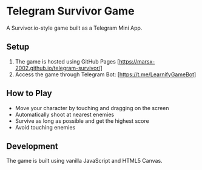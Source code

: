 # Telegram Survivor Game

A Survivor.io-style game built as a Telegram Mini App.

## Setup
1. The game is hosted using GitHub Pages [https://marsx-2002.github.io/telegram-survivor/]
2. Access the game through Telegram Bot: [https://t.me/LearnifyGameBot]

## How to Play
- Move your character by touching and dragging on the screen
- Automatically shoot at nearest enemies
- Survive as long as possible and get the highest score
- Avoid touching enemies

## Development
The game is built using vanilla JavaScript and HTML5 Canvas.
